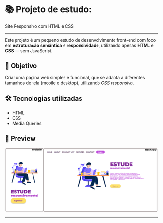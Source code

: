 <h1>📚 Projeto de estudo:</h1>
<p>Site Responsivo com HTML e CSS</p>

---

<p>Este projeto é um pequeno estudo de desenvolvimento front-end com foco em <strong>estruturação semântica</strong> e <strong>responsividade</strong>, utilizando apenas <strong>HTML</strong> e <strong>CSS</strong> — sem JavaScript.</p>

<h2>🎯 Objetivo</h2>
<p>Criar uma página web simples e funcional, que se adapta a diferentes tamanhos de tela (mobile e desktop), utilizando <i>CSS responsivo</i>.</p>

<h2>🛠️ Tecnologias utilizadas</h2>
<ul>
  <li>HTML</li>
  <li>CSS</li>
  <li>Media Queries</li>
</ul>

<h2>📸 Preview</h2>
<img src="https://github.com/Plab0m/Responsividade/blob/main/assets/responsividade%20apresenta%C3%A7%C3%A3o%20para%20github.png?raw=true" alt="Captura de tela do site responsivo em versão mobile e desktop">

---

